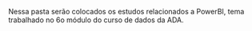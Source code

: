 Nessa pasta serão colocados os estudos relacionados a PowerBI, tema trabalhado no 6o módulo do curso de dados da ADA.
